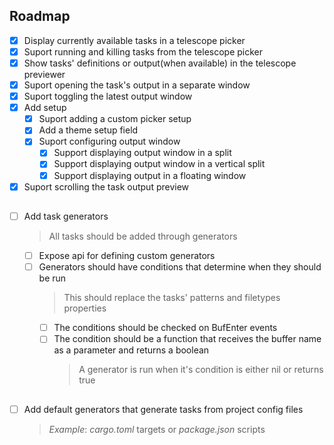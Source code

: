 ## Roadmap

- [x] Display currently available tasks in a telescope picker
- [x] Suport running and killing tasks from the telescope picker
- [x] Show tasks' definitions or output(when available) in the telescope previewer
- [x] Suport opening the task's output in a separate window
- [x] Suport toggling the latest output window
- [x] Add setup
  - [x] Suport adding a custom picker setup
  - [x] Add a theme setup field
  - [x] Suport configuring output window
    - [x] Support displaying output window in a split
    - [x] Support displaying output window in a vertical split
    - [x] Support displaying output in a floating window
- [x] Suport scrolling the task output preview

##

- [ ] Add task generators
  > All tasks should be added through generators
  - [ ] Expose api for defining custom generators
  - [ ] Generators should have conditions that determine when they should be run
    > This should replace the tasks' patterns and filetypes properties
    - [ ] The conditions should be checked on BufEnter events
    - [ ] The condition should be a function that receives the buffer name as a parameter and returns a boolean
      > A generator is run when it's condition is either nil or returns true

##

- [ ] Add default generators that generate tasks from project config files
  > _Example_: _cargo.toml_ targets or _package.json_ scripts
